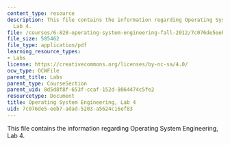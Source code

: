 ```yaml
---
content_type: resource
description: This file contains the information regarding Operating System Engineering,
  Lab 4.
file: /courses/6-828-operating-system-engineering-fall-2012/7c076de5eeb7adad5203a5624c16ef83_MIT6_828F12_lab4.pdf
file_size: 585462
file_type: application/pdf
learning_resource_types:
- Labs
license: https://creativecommons.org/licenses/by-nc-sa/4.0/
ocw_type: OCWFile
parent_title: Labs
parent_type: CourseSection
parent_uid: 8d5d8f8f-653f-ccaf-152d-8064474c5fe2
resourcetype: Document
title: Operating System Engineering, Lab 4
uid: 7c076de5-eeb7-adad-5203-a5624c16ef83
---
```

This file contains the information regarding Operating System Engineering, Lab 4.